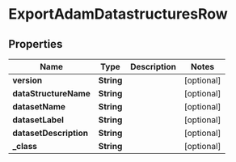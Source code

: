 

# ExportAdamDatastructuresRow

## Properties

Name | Type | Description | Notes
------------ | ------------- | ------------- | -------------
**version** | **String** |  |  [optional]
**dataStructureName** | **String** |  |  [optional]
**datasetName** | **String** |  |  [optional]
**datasetLabel** | **String** |  |  [optional]
**datasetDescription** | **String** |  |  [optional]
**_class** | **String** |  |  [optional]




